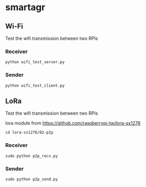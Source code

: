 # smartagr

## Wi-Fi
Test the  wifi transmission between two RPIs

### Receiver

    python wifi_test_server.py
  
### Sender

    python wifi_test_client.py

## LoRa
Test the  wifi transmission between two RPIs

lora module from https://github.com/raspberrypi-tw/lora-sx1276

    cd lora-sx1276/02-p2p

### Receiver

    sudo python p2p_recv.py
  
### Sender

    sudo python p2p_send.py
